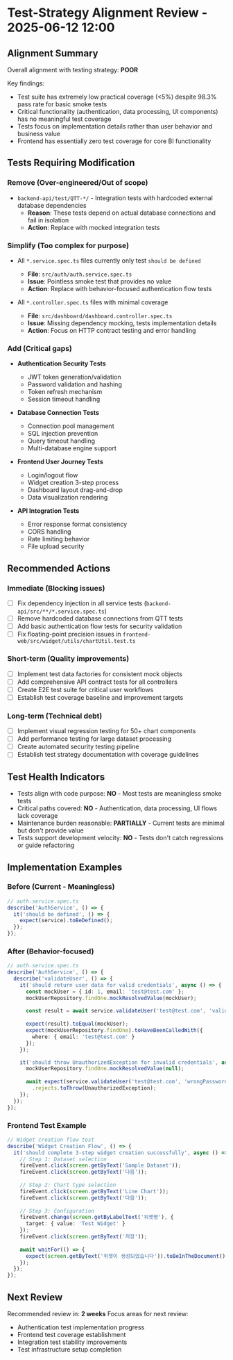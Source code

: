 # Test-Strategy Alignment Review - 2025-06-12 12:00

## Alignment Summary

Overall alignment with testing strategy: **POOR**

Key findings:
- Test suite has extremely low practical coverage (<5%) despite 98.3% pass rate for basic smoke tests
- Critical functionality (authentication, data processing, UI components) has no meaningful test coverage
- Tests focus on implementation details rather than user behavior and business value
- Frontend has essentially zero test coverage for core BI functionality

## Tests Requiring Modification

### Remove (Over-engineered/Out of scope)
- `backend-api/test/QTT-*/` - Integration tests with hardcoded external database dependencies
  - **Reason**: These tests depend on actual database connections and fail in isolation
  - **Action**: Replace with mocked integration tests

### Simplify (Too complex for purpose)
- All `*.service.spec.ts` files currently only test `should be defined`
  - **File**: `src/auth/auth.service.spec.ts`
  - **Issue**: Pointless smoke test that provides no value
  - **Action**: Replace with behavior-focused authentication flow tests
  
- All `*.controller.spec.ts` files with minimal coverage
  - **File**: `src/dashboard/dashboard.controller.spec.ts`
  - **Issue**: Missing dependency mocking, tests implementation details
  - **Action**: Focus on HTTP contract testing and error handling

### Add (Critical gaps)
- **Authentication Security Tests**
  - JWT token generation/validation
  - Password validation and hashing
  - Token refresh mechanism
  - Session timeout handling

- **Database Connection Tests** 
  - Connection pool management
  - SQL injection prevention
  - Query timeout handling
  - Multi-database engine support

- **Frontend User Journey Tests**
  - Login/logout flow
  - Widget creation 3-step process
  - Dashboard layout drag-and-drop
  - Data visualization rendering

- **API Integration Tests**
  - Error response format consistency
  - CORS handling
  - Rate limiting behavior
  - File upload security

## Recommended Actions

### Immediate (Blocking issues)
- [ ] Fix dependency injection in all service tests (`backend-api/src/**/*.service.spec.ts`)
- [ ] Remove hardcoded database connections from QTT tests
- [ ] Add basic authentication flow tests for security validation
- [ ] Fix floating-point precision issues in `frontend-web/src/widget/utils/chartUtil.test.ts`

### Short-term (Quality improvements)
- [ ] Implement test data factories for consistent mock objects
- [ ] Add comprehensive API contract tests for all controllers
- [ ] Create E2E test suite for critical user workflows
- [ ] Establish test coverage baseline and improvement targets

### Long-term (Technical debt)
- [ ] Implement visual regression testing for 50+ chart components
- [ ] Add performance testing for large dataset processing
- [ ] Create automated security testing pipeline
- [ ] Establish test strategy documentation with coverage guidelines

## Test Health Indicators

- Tests align with code purpose: **NO** - Most tests are meaningless smoke tests
- Critical paths covered: **NO** - Authentication, data processing, UI flows lack coverage  
- Maintenance burden reasonable: **PARTIALLY** - Current tests are minimal but don't provide value
- Tests support development velocity: **NO** - Tests don't catch regressions or guide refactoring

## Implementation Examples

### Before (Current - Meaningless)
```typescript
// auth.service.spec.ts
describe('AuthService', () => {
  it('should be defined', () => {
    expect(service).toBeDefined();
  });
});
```

### After (Behavior-focused)
```typescript
// auth.service.spec.ts
describe('AuthService', () => {
  describe('validateUser', () => {
    it('should return user data for valid credentials', async () => {
      const mockUser = { id: 1, email: 'test@test.com' };
      mockUserRepository.findOne.mockResolvedValue(mockUser);
      
      const result = await service.validateUser('test@test.com', 'validPassword');
      
      expect(result).toEqual(mockUser);
      expect(mockUserRepository.findOne).toHaveBeenCalledWith({
        where: { email: 'test@test.com' }
      });
    });

    it('should throw UnauthorizedException for invalid credentials', async () => {
      mockUserRepository.findOne.mockResolvedValue(null);
      
      await expect(service.validateUser('test@test.com', 'wrongPassword'))
        .rejects.toThrow(UnauthorizedException);
    });
  });
});
```

### Frontend Test Example
```typescript
// Widget creation flow test
describe('Widget Creation Flow', () => {
  it('should complete 3-step widget creation successfully', async () => {
    // Step 1: Dataset selection
    fireEvent.click(screen.getByText('Sample Dataset'));
    fireEvent.click(screen.getByText('다음'));
    
    // Step 2: Chart type selection  
    fireEvent.click(screen.getByText('Line Chart'));
    fireEvent.click(screen.getByText('다음'));
    
    // Step 3: Configuration
    fireEvent.change(screen.getByLabelText('위젯명'), { 
      target: { value: 'Test Widget' } 
    });
    fireEvent.click(screen.getByText('저장'));
    
    await waitFor(() => {
      expect(screen.getByText('위젯이 생성되었습니다')).toBeInTheDocument();
    });
  });
});
```

## Next Review

Recommended review in: **2 weeks**
Focus areas for next review: 
- Authentication test implementation progress
- Frontend test coverage establishment  
- Integration test stability improvements
- Test infrastructure setup completion